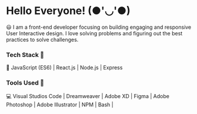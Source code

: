 # Hello Everyone! (●'◡'●)

😃 I am a front-end developer focusing on building engaging and responsive User Interactive design. I love solving problems and figuring out the best practices to solve challenges. 

### Tech Stack 📁

💎 JavaScript (ES6) | React.js | Node.js | Express

### Tools Used 🧰

💻  Visual Studios Code | Dreamweaver | Adobe XD | Figma | Adobe Photoshop | Adobe Illustrator | NPM | Bash |
